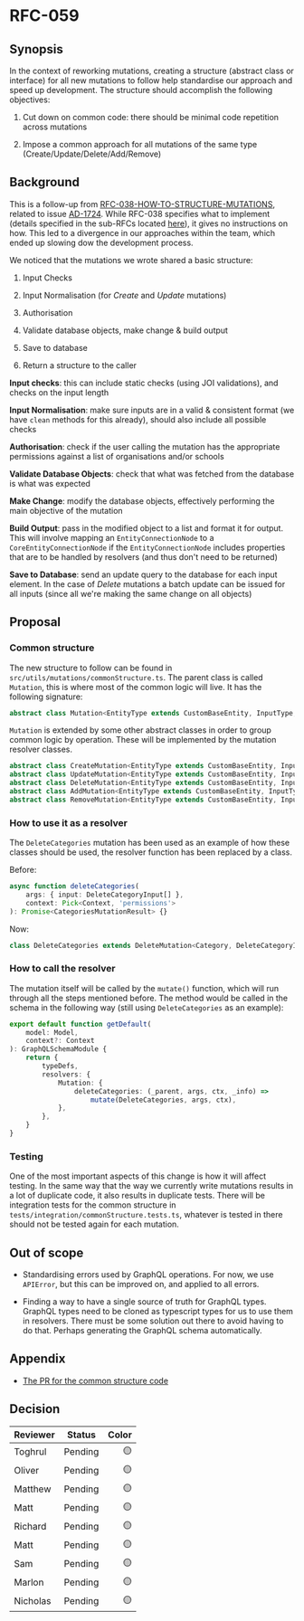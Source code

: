 # RFC-059

## Synopsis

In the context of reworking mutations, creating a structure (abstract class or interface) for
all new mutations to follow help standardise our approach and speed up development. The
structure should accomplish the following objectives:

1. Cut down on common code: there should be minimal code repetition across mutations

2. Impose a common approach for all mutations of the same type (Create/Update/Delete/Add/Remove)

## Background

This is a follow-up from
[RFC-038-HOW-TO-STRUCTURE-MUTATIONS](https://bitbucket.org/calmisland/kidsloop-user-service/src/master/documents/rfc/038-How-to-structure-mutations.md),
related to issue [AD-1724](https://calmisland.atlassian.net/browse/AD-1724).
While RFC-038 specifies what to implement (details specified in the sub-RFCs located
[here](https://bitbucket.org/calmisland/kidsloop-user-service/src/master/documents/rfc/mutations/)),
it gives no instructions on how. This led to a divergence in our approaches within the team,
which ended up slowing dow the development process.

We noticed that the mutations we wrote shared a basic structure:

1. Input Checks

2. Input Normalisation (for *Create* and *Update* mutations)

3. Authorisation

4. Validate database objects, make change & build output

5. Save to database

6. Return a structure to the caller

**Input checks**: this can include static checks (using JOI validations),
and checks on the input length

**Input Normalisation**: make sure inputs are in a valid & consistent format
(we have `clean` methods for this already), should also include all possible checks

**Authorisation**: check if the user calling the mutation has the appropriate
permissions against a list of organisations and/or schools

**Validate Database Objects**: check that what was fetched from the database is
what was expected

**Make Change**: modify the database objects, effectively performing the main
objective of the mutation

**Build Output**: pass in the modified object to a list and format it for output.
This will involve mapping an `EntityConnectionNode` to a `CoreEntityConnectionNode`
if the `EntityConnectionNode` includes properties that are to be handled by resolvers
(and thus don't need to be returned)

**Save to Database**: send an update query to the database for each input element.
In the case of *Delete* mutations a batch update can be issued for all inputs
(since all we're making the same change on all objects)

## Proposal

### Common structure

The new structure to follow can be found in `src/utils/mutations/commonStructure.ts`.
The parent class is called `Mutation`, this is where most of the common logic will live.
It has the following signature:

``` typescript
abstract class Mutation<EntityType extends CustomBaseEntity, InputType, OutputType> {}
```

`Mutation` is extended by some other abstract classes in order to group common logic
by operation. These will be implemented by the mutation resolver classes.

``` typescript
abstract class CreateMutation<EntityType extends CustomBaseEntity, InputType, OutputType> {}
abstract class UpdateMutation<EntityType extends CustomBaseEntity, InputType, OutputType> {}
abstract class DeleteMutation<EntityType extends CustomBaseEntity, InputType, OutputType> {}
abstract class AddMutation<EntityType extends CustomBaseEntity, InputType, OutputType, ModifiedEntityType extends CustomBaseEntity> {}
abstract class RemoveMutation<EntityType extends CustomBaseEntity, InputType, OutputType, ModifiedEntityType extends CustomBaseEntity> {}
```

### How to use it as a resolver

The `DeleteCategories` mutation has been used as an example of how these classes should be used, the resolver function has been replaced by a class.

Before:

``` typescript
async function deleteCategories(
    args: { input: DeleteCategoryInput[] },
    context: Pick<Context, 'permissions'>
): Promise<CategoriesMutationResult> {}
```

Now:

``` typescript
class DeleteCategories extends DeleteMutation<Category, DeleteCategoryInput, CategoriesMutationResult> {}
```

### How to call the resolver

The mutation itself will be called by the `mutate()` function, which will run through all
the steps mentioned before. The method would be called in the schema in the following way
(still using `DeleteCategories` as an example):

``` typescript
export default function getDefault(
    model: Model,
    context?: Context
): GraphQLSchemaModule {
    return {
        typeDefs,
        resolvers: {
            Mutation: {
                deleteCategories: (_parent, args, ctx, _info) =>
                    mutate(DeleteCategories, args, ctx),
            },
        },
    }
}
```

### Testing

One of the most important aspects of this change is how it will affect testing. In the same way
that the way we currently write mutations results in a lot of duplicate code, it also results
in duplicate tests. There will be integration tests for the common structure in
`tests/integration/commonStructure.tests.ts`, whatever is tested in there should not
be tested again for each mutation.

## Out of scope

* Standardising errors used by GraphQL operations. For now, we use `APIError`, but this
can be improved on, and applied to all errors.

* Finding a way to have a single source of truth for GraphQL types. GraphQL types need
to be cloned as typescript types for us to use them in resolvers. There must be some
solution out there to avoid having to do that. Perhaps generating the GraphQL schema
automatically.

## Appendix

* [The PR for the common structure code](https://bitbucket.org/calmisland/kidsloop-user-service/pull-requests/729)

## Decision

|     Reviewer     |  Status  | Color  |
|------------------|----------|-------:|
| Toghrul          | Pending  |   🟡   |
| Oliver           | Pending  |   🟡   |
| Matthew          | Pending  |   🟡   |
| Matt             | Pending  |   🟡   |
| Richard          | Pending  |   🟡   |
| Matt             | Pending  |   🟡   |
| Sam              | Pending  |   🟡   |
| Marlon           | Pending  |   🟡   |
| Nicholas         | Pending  |   🟡   |
